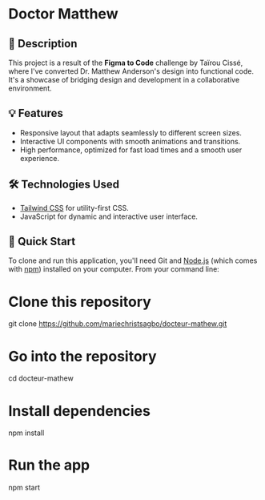 # Doctor Matthew

## 📝 Description
This project is a result of the **Figma to Code** challenge by Taïrou Cissé, where I've converted Dr. Matthew Anderson's design into functional code. It's a showcase of bridging design and development in a collaborative environment.

## 💡 Features
- Responsive layout that adapts seamlessly to different screen sizes.
- Interactive UI components with smooth animations and transitions.
- High performance, optimized for fast load times and a smooth user experience.

## 🛠️ Technologies Used
- [Tailwind CSS](https://tailwindcss.com/) for utility-first CSS.
- JavaScript for dynamic and interactive user interface.


## 🚀 Quick Start
To clone and run this application, you'll need Git and [Node.js](https://nodejs.org/en/download/) (which comes with [npm](http://npmjs.com)) installed on your computer. From your command line:

# Clone this repository
git clone https://github.com/mariechristsagbo/docteur-mathew.git

# Go into the repository
cd docteur-mathew

# Install dependencies
npm install

# Run the app
npm start
